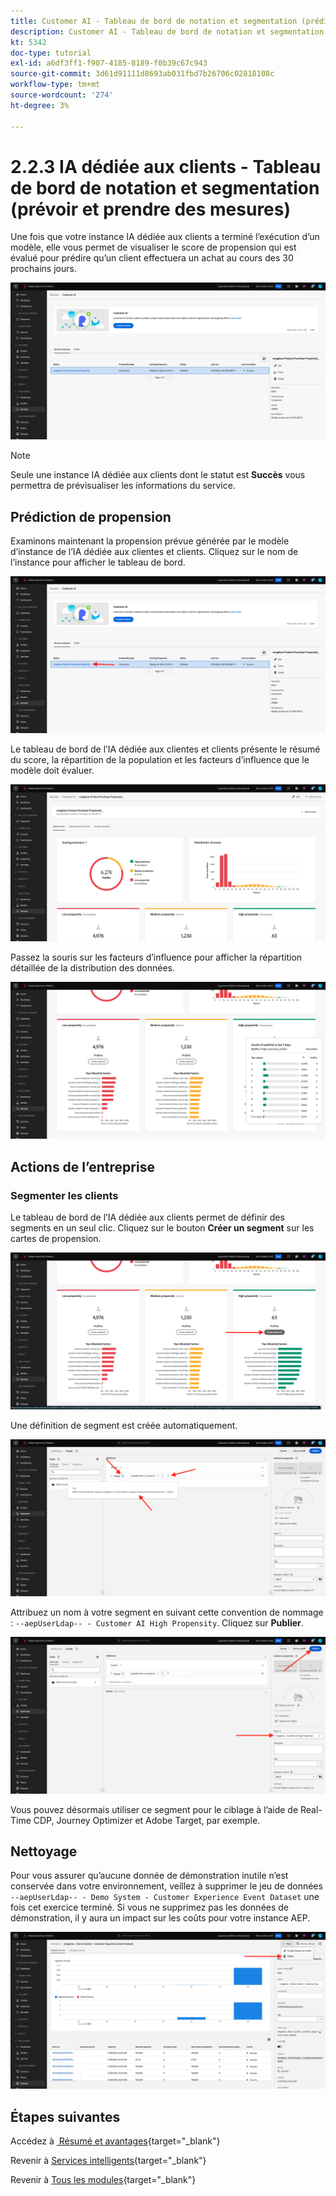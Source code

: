 ```yaml
---
title: Customer AI - Tableau de bord de notation et segmentation (prédire et agir)
description: Customer AI - Tableau de bord de notation et segmentation (prédire et agir)
kt: 5342
doc-type: tutorial
exl-id: a6df3ff1-f907-4185-8189-f0b39c67c943
source-git-commit: 3d61d91111d8693ab031fbd7b26706c02818108c
workflow-type: tm+mt
source-wordcount: '274'
ht-degree: 3%

---
```


# 2.2.3 IA dédiée aux clients - Tableau de bord de notation et segmentation (prévoir et prendre des mesures)

Une fois que votre instance IA dédiée aux clients a terminé l’exécution d’un modèle, elle vous permet de visualiser le score de propension qui est évalué pour prédire qu’un client effectuera un achat au cours des 30 prochains jours.

![AI](./images/caiinstancesummary1.png)

>[!NOTE]
>
>Seule une instance IA dédiée aux clients dont le statut est **Succès** vous permettra de prévisualiser les informations du service.

## Prédiction de propension

Examinons maintenant la propension prévue générée par le modèle d’instance de l’IA dédiée aux clientes et clients. Cliquez sur le nom de l’instance pour afficher le tableau de bord.

![AI](./images/caimodels1.png)

Le tableau de bord de l’IA dédiée aux clientes et clients présente le résumé du score, la répartition de la population et les facteurs d’influence que le modèle doit évaluer.

![Description IA](./images/caidescription.png)

Passez la souris sur les facteurs d’influence pour afficher la répartition détaillée de la distribution des données.

![Facteurs d’influence](./images/caiinfluencefactors.png)

## Actions de l’entreprise

### Segmenter les clients

Le tableau de bord de l’IA dédiée aux clients permet de définir des segments en un seul clic. Cliquez sur le bouton **Créer un segment** sur les cartes de propension.

![Création d’un segment](./images/caiinfluencefactors1.png)

Une définition de segment est créée automatiquement.

![&#x200B; Règle de segment &#x200B;](./images/caicreatesegment.png)

Attribuez un nom à votre segment en suivant cette convention de nommage : `--aepUserLdap-- - Customer AI High Propensity`. Cliquez sur **Publier**.

![&#x200B; Règle de segment &#x200B;](./images/caicreatesegment1.png)

Vous pouvez désormais utiliser ce segment pour le ciblage à l’aide de Real-Time CDP, Journey Optimizer et Adobe Target, par exemple.

## Nettoyage

Pour vous assurer qu’aucune donnée de démonstration inutile n’est conservée dans votre environnement, veillez à supprimer le jeu de données `--aepUserLdap-- - Demo System - Customer Experience Event Dataset` une fois cet exercice terminé. Si vous ne supprimez pas les données de démonstration, il y aura un impact sur les coûts pour votre instance AEP.

![Profile](./images/cleanup.png)

## Étapes suivantes

Accédez à [&#x200B; Résumé et avantages &#x200B;](./summary.md){target="_blank"}

Revenir à [Services intelligents](./intelligent-services.md){target="_blank"}

Revenir à [Tous les modules](./../../../../overview.md){target="_blank"}
